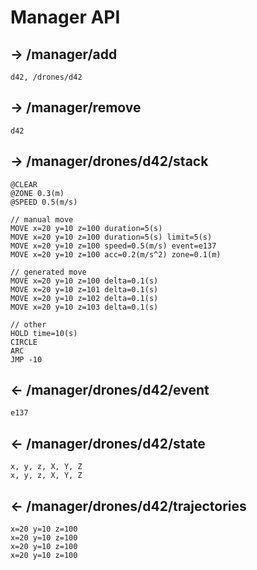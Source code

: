 # Manager API

## -> /manager/add

```
d42, /drones/d42
```

## -> /manager/remove

```
d42
```

## -> /manager/drones/d42/stack

```
@CLEAR
@ZONE 0.3(m)
@SPEED 0.5(m/s)

// manual move
MOVE x=20 y=10 z=100 duration=5(s)
MOVE x=20 y=10 z=100 duration=5(s) limit=5(s)
MOVE x=20 y=10 z=100 speed=0.5(m/s) event=e137
MOVE x=20 y=10 z=100 acc=0.2(m/s^2) zone=0.1(m)

// generated move
MOVE x=20 y=10 z=100 delta=0.1(s)
MOVE x=20 y=10 z=101 delta=0.1(s)
MOVE x=20 y=10 z=102 delta=0.1(s)
MOVE x=20 y=10 z=103 delta=0.1(s)

// other
HOLD time=10(s)
CIRCLE
ARC
JMP -10
```

## <- /manager/drones/d42/event

```
e137
```

## <- /manager/drones/d42/state

```
x, y, z, X, Y, Z
x, y, z, X, Y, Z
```

## <- /manager/drones/d42/trajectories

```
x=20 y=10 z=100
x=20 y=10 z=100
x=20 y=10 z=100
x=20 y=10 z=100
```
